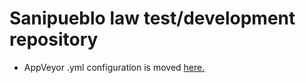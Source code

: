 # Sanipueblo law test/development repository

* AppVeyor .yml configuration is moved [here.](https://github.com/openlawlibrary/law-ci/tree/main/appveyor/dev/law)